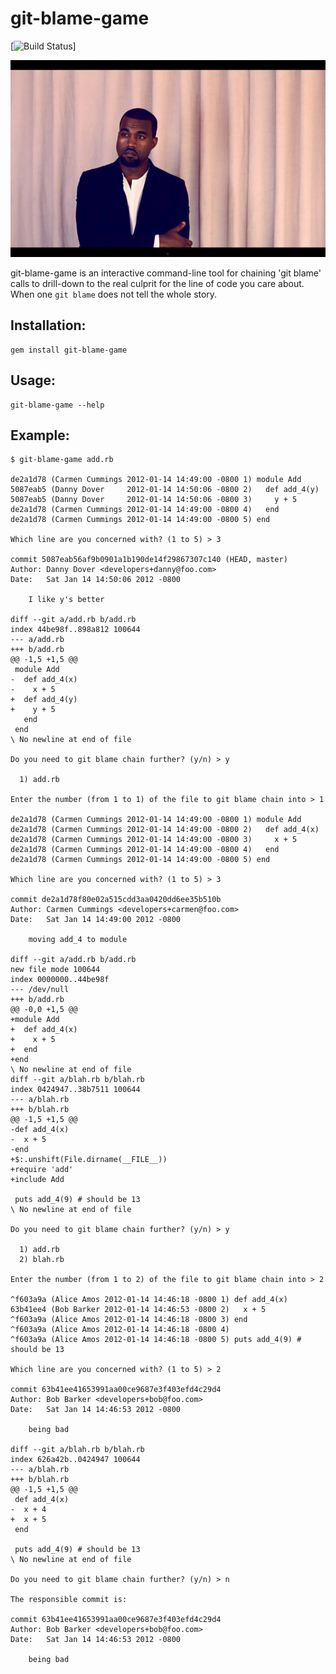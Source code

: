# git-blame-game

[![Build Status](https://secure.travis-ci.org/charleseff/git-blame-game.png)]

<img src="https://github.com/charleseff/git-blame-game/raw/master/public/pensive-kanye.png" />

git-blame-game is an interactive command-line tool for chaining 'git blame' calls to drill-down to the real culprit for the line of code you care about.  When one `git blame` does not tell the whole story.

## Installation:

    gem install git-blame-game

## Usage:

    git-blame-game --help

## Example:

    $ git-blame-game add.rb

    de2a1d78 (Carmen Cummings 2012-01-14 14:49:00 -0800 1) module Add
    5087eab5 (Danny Dover     2012-01-14 14:50:06 -0800 2)   def add_4(y)
    5087eab5 (Danny Dover     2012-01-14 14:50:06 -0800 3)     y + 5
    de2a1d78 (Carmen Cummings 2012-01-14 14:49:00 -0800 4)   end
    de2a1d78 (Carmen Cummings 2012-01-14 14:49:00 -0800 5) end

    Which line are you concerned with? (1 to 5) > 3

    commit 5087eab56af9b0901a1b190de14f29867307c140 (HEAD, master)
    Author: Danny Dover <developers+danny@foo.com>
    Date:   Sat Jan 14 14:50:06 2012 -0800

        I like y's better

    diff --git a/add.rb b/add.rb
    index 44be98f..898a812 100644
    --- a/add.rb
    +++ b/add.rb
    @@ -1,5 +1,5 @@
     module Add
    -  def add_4(x)
    -    x + 5
    +  def add_4(y)
    +    y + 5
       end
     end
    \ No newline at end of file

    Do you need to git blame chain further? (y/n) > y

      1) add.rb

    Enter the number (from 1 to 1) of the file to git blame chain into > 1

    de2a1d78 (Carmen Cummings 2012-01-14 14:49:00 -0800 1) module Add
    de2a1d78 (Carmen Cummings 2012-01-14 14:49:00 -0800 2)   def add_4(x)
    de2a1d78 (Carmen Cummings 2012-01-14 14:49:00 -0800 3)     x + 5
    de2a1d78 (Carmen Cummings 2012-01-14 14:49:00 -0800 4)   end
    de2a1d78 (Carmen Cummings 2012-01-14 14:49:00 -0800 5) end

    Which line are you concerned with? (1 to 5) > 3

    commit de2a1d78f80e02a515cdd3aa0420dd6ee35b510b
    Author: Carmen Cummings <developers+carmen@foo.com>
    Date:   Sat Jan 14 14:49:00 2012 -0800

        moving add_4 to module

    diff --git a/add.rb b/add.rb
    new file mode 100644
    index 0000000..44be98f
    --- /dev/null
    +++ b/add.rb
    @@ -0,0 +1,5 @@
    +module Add
    +  def add_4(x)
    +    x + 5
    +  end
    +end
    \ No newline at end of file
    diff --git a/blah.rb b/blah.rb
    index 0424947..38b7511 100644
    --- a/blah.rb
    +++ b/blah.rb
    @@ -1,5 +1,5 @@
    -def add_4(x)
    -  x + 5
    -end
    +$:.unshift(File.dirname(__FILE__))
    +require 'add'
    +include Add

     puts add_4(9) # should be 13
    \ No newline at end of file

    Do you need to git blame chain further? (y/n) > y

      1) add.rb
      2) blah.rb

    Enter the number (from 1 to 2) of the file to git blame chain into > 2

    ^f603a9a (Alice Amos 2012-01-14 14:46:18 -0800 1) def add_4(x)
    63b41ee4 (Bob Barker 2012-01-14 14:46:53 -0800 2)   x + 5
    ^f603a9a (Alice Amos 2012-01-14 14:46:18 -0800 3) end
    ^f603a9a (Alice Amos 2012-01-14 14:46:18 -0800 4)
    ^f603a9a (Alice Amos 2012-01-14 14:46:18 -0800 5) puts add_4(9) # should be 13

    Which line are you concerned with? (1 to 5) > 2

    commit 63b41ee41653991aa00ce9687e3f403efd4c29d4
    Author: Bob Barker <developers+bob@foo.com>
    Date:   Sat Jan 14 14:46:53 2012 -0800

        being bad

    diff --git a/blah.rb b/blah.rb
    index 626a42b..0424947 100644
    --- a/blah.rb
    +++ b/blah.rb
    @@ -1,5 +1,5 @@
     def add_4(x)
    -  x + 4
    +  x + 5
     end

     puts add_4(9) # should be 13
    \ No newline at end of file

    Do you need to git blame chain further? (y/n) > n

    The responsible commit is:

    commit 63b41ee41653991aa00ce9687e3f403efd4c29d4
    Author: Bob Barker <developers+bob@foo.com>
    Date:   Sat Jan 14 14:46:53 2012 -0800

        being bad
